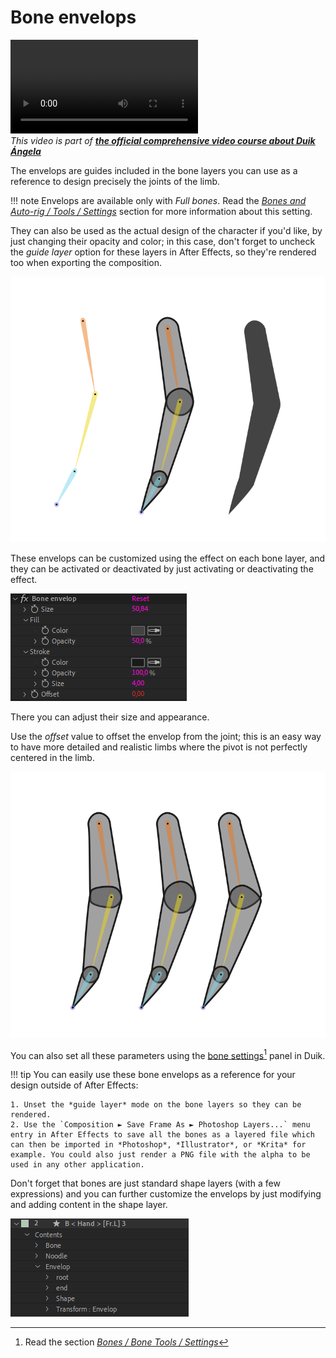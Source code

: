 # Bone envelops

![RXLAB_VIDEO](https://rxlaboratory.org/wp-content/uploads/Duik17_C04_Envelops_EN.mp4)  
*This video is part of [__the official comprehensive video course about Duik Ángela__](https://rxlaboratory.org/product/the-official-comprehensive-video-course-about-duik-angela/)*

The envelops are guides included in the bone layers you can use as a reference to design precisely the joints of the limb.

!!! note
    Envelops are available only with *Full bones*. Read the [*Bones and Auto-rig / Tools / Settings*](tools/settings.md) section for more information about this setting.

They can also be used as the actual design of the character if you'd like, by just changing their opacity and color; in this case, don't forget to uncheck the *guide layer* option for these layers in After Effects, so they're rendered too when exporting the composition.

![](../../img/duik/bones/envelops.png)

These envelops can be customized using the effect on each bone layer, and they can be activated or deactivated by just activating or deactivating the effect.

![](../../img/duik/bones/envelop_effect.png)

There you can adjust their size and appearance.

Use the *offset* value to offset the envelop from the joint; this is an easy way to have more detailed and realistic limbs where the pivot is not perfectly centered in the limb.

![](../../img/duik/bones/envelop_offset.png)

You can also set all these parameters using the [bone settings](tools/settings.md)[^1] panel in Duik.


!!! tip
    You can easily use these bone envelops as a reference for your design outside of After Effects:

    1. Unset the *guide layer* mode on the bone layers so they can be rendered.
    2. Use the `Composition ► Save Frame As ► Photoshop Layers...` menu entry in After Effects to save all the bones as a layered file which can then be imported in *Photoshop*, *Illustrator*, or *Krita* for example. You could also just render a PNG file with the alpha to be used in any other application.

Don't forget that bones are just standard shape layers (with a few expressions) and you can further customize the envelops by just modifying and adding content in the shape layer.

![](../../img/duik/bones/envelop_content.png)

[^1]: Read the section [*Bones / Bone Tools / Settings*](tools/settings.md)